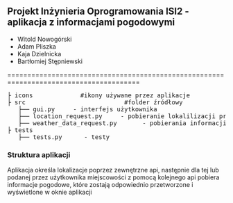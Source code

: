 
## Projekt Inżynieria Oprogramowania ISI2 - aplikacja z informacjami pogodowymi

* Witold Nowogórski
* Adam Pliszka
* Kaja Dzielnicka
* Bartłomiej Stępniewski
  
=======================================================================================
<pre>
├ icons             #ikony używane przez aplikacje
├ src                           #folder źródłowy  
   ├── gui.py     - interfejs użytkownika
   ├── location_request.py     - pobieranie lokalilizacji przy użyciu google geolocation api         
   ├── weather_data_request.py       - pobierania informacji pogodowych dla określonej lokalizacji przy użyciu open-meteo api
├ tests                      
   ├── tests.py      - testy 
</pre>

 ### Struktura aplikacji 
 
 Aplikacja określa lokalizacje poprzez zewnętrzne api, następnie dla tej lub podanej przez użytkownika miejscowości z pomocą kolejnego api pobiera informacje pogodowe, które zostają odpowiednio przetworzone i wyświetlone w oknie aplikacji
 
 
